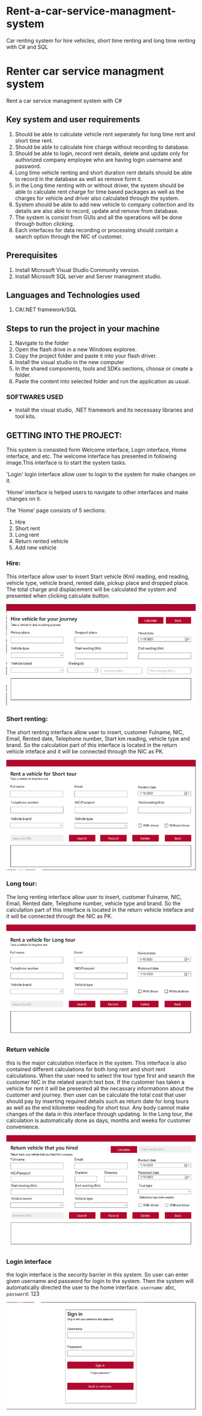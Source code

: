 # Rent-a-car-service-managment-system
Car renting system for hire vehicles, short time renting and long time renting with C# and SQL

# Renter car service managment system
Rent a car service managment system with C#

## Key system and user requirements

1. Should be able to calculate vehicle rent seperately for long time rent and short time rent.
2. Should be able to calculate hire charge without recording to database.
3. Should be able to login, record rent details, delete and update only for authorized company employee who are having login username and password.
4. Long time vehicle renting and short duration rent details should be able to record in the database as well as remove form it.
5. in the Long time renting with or without driver, the system should be able to calculate rent charge for time based packages as well as the charges for vehicle and driver also calculated through the system.  
6. System should be able to add new vehicle to company collection and its details are also able to record, update and remove from database. 
7. The system is consist from GUIs and all the operations will be done through button clicking. 
8. Each interfaces for data recording or processing should contain a search option through the NIC of customer. 

## Prerequisites
1. Install Microsoft Visual Studio Community version. 
2. Install Microsoft SQL server and Server managment studio.

## Languages and Technologies used
1. C#/.NET framework/SQL

## Steps to run the project in your machine
1. Navigate to the folder
2. Open the flash drive in a new Windows exploree.
3. Copy the project folder and paste it into your flash driver.
4. Install the visual studio in the new computer 
5. In the shared components, tools and SDKs sections, choose or create a folder.
6. Paste the content into selected folder and run the application as usual.  
    
### SOFTWARES USED
  - Install the visual studio, .NET framework and its necessasy libraries and tool kits. 

## GETTING INTO THE PROJECT:
This system is consisted form Welcome interface, Login interface, Home interface, and etc. The welcome interface has presented in following image.This interface is to start the system tasks. 

'Login' login  interface allow user to login to the system for make changes on it. 

‘Home’ interface is helped users to navigate to other interfaces and make changes on it. 

The ‘Home’ page consists of 5 sections:
1. Hire
2. Short rent
3. Long rent
4. Return rented vehicle
5. Add new vehicle

### Hire:
This interface allow user to insert Start vehicle (Km) reading, end reading, vehicle type, vehicle brand, rented date, pickup place and dropped place. The total charge and displacement will be calculated the system and presented when clicking calculate button. 

![image](https://github.com/kaveesh222/Rent-a-car-service-managment-system/blob/main/Ayubo/images/04.png)

### Short renting:
The short renting interface allow user to insert, customer Fulname, NIC, Email, Rented date, Telephone number, Start km reading, vehicle type and brand. So the calculation part of this interface is located in the return vehicle inteface and it will be connected through the NIC as PK. 

![image](https://github.com/kaveesh222/Rent-a-car-service-managment-system/blob/main/Ayubo/images/05.png)

### Long tour:
The long renting interface allow user to insert, customer Fulname, NIC, Email, Rented date, Telephone number, vehicle type and brand. So the calculation part of this interface is located in the return vehicle inteface and it will be connected through the NIC as PK. 

![image](https://github.com/kaveesh222/Rent-a-car-service-managment-system/blob/main/Ayubo/images/06.png)

### Return vehicle
this is the major calculation interface in the system. This interface is also contained different calculations for both long rent and short rent calculations. When the user need to select the tour type first and search the customer NIC in the related search text box. If the customer has taken a vehicle for rent it will be presented all the necassary informationn about the customer and journey. then user can be calculate the total cost that user should pay by inserting required details such as return date for long tours as well as the end kilometer reading for short tour. Any body cannot make changes of the data in this interface through updating. 
In the Long tour, the calculation is automatically done as days, months and weeks for customer convenience. 

![image](https://github.com/kaveesh222/Rent-a-car-service-managment-system/blob/main/Ayubo/images/07.png)

### Login interface
the login interface is the security barrier in this system. So user can enter given username and password for login to the system. Then the system will automatically directed the user to the home interface. `username`: abc, `password`: 123

![image](https://github.com/kaveesh222/Rent-a-car-service-managment-system/blob/main/Ayubo/images/02.png)


